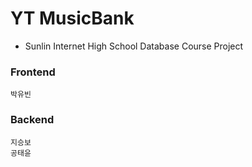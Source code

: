 # YT MusicBank

- Sunlin Internet High School Database Course Project

### Frontend

    박유빈

### Backend

    지승보
    공태윤